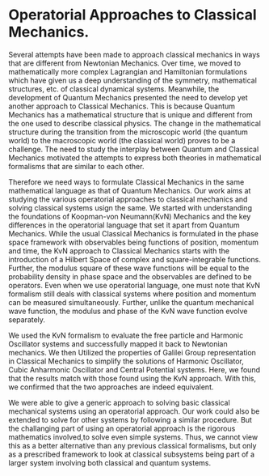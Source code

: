 # Operatorial Approaches to Classical Mechanics.

Several attempts have been made to approach classical mechanics in ways that are different from Newtonian Mechanics. Over time, we moved to mathematically more complex Lagrangian and Hamiltonian formulations which have given us a deep understanding of the symmetry, mathematical structures, etc. of classical dynamical systems. Meanwhile, the development of Quantum Mechanics presented the need to develop yet another approach to Classical Mechanics. This is because Quantum Mechanics has a mathematical structure that is unique and different from the one used to describe classical physics. The change in the mathematical structure during the transition from the microscopic world (the quantum world) to the macroscopic world (the classical world) proves to be a challenge. The need to study the interplay between Quantum and Classical Mechanics motivated the attempts to express both theories in mathematical formalisms that are similar to each other.

Therefore we need ways to formulate Classical Mechanics in the same mathematical language as that of Quantum Mechanics. Our work aims at studying the various operatorial approaches to classical mechanics and solving classical systems usign the same. We started with understanding the foundations of Koopman-von Neumann(KvN) Mechanics and the key differences in the operatorial language that set it apart from Quantum Mechanics. While the usual Classical Mechanics is formulated in the phase space framework with observables being functions of position, momentum and time, the KvN approach to Classical Mechanics starts with the introduction of a Hilbert Space of complex and square-integrable functions. Further, the modulus square of these wave functions will be equal to the probability density in phase space and the observables are defined to be operators. Even when we use operatorial language, one must note that KvN formalism still deals with classical systems where position and momentum can be measured simultaneously. Further, unlike the quantum mechanical wave function, the modulus and phase of the KvN wave function evolve separately.

We used the KvN formalism to evaluate the free particle and Harmonic Oscillator systems and successfully mapped it back to Newtonian mechanics. We then ‭Utilized the properties of Galilei Group representation in Classical Mechanics to simplify the‬ solutions of Harmonic Oscillator, Cubic Anharmonic Oscillator and Central Potential systems. Here, we found that the results match with those found using the KvN approach. With this, we confirmed that the two approaches are indeed equivalent. 

We were able to give a generic approach to solving basic classical mechanical systems using an operatorial approach. Our work could also be extended to solve for other systems by following a similar procedure. But the challanging part of using an operatorial approach is the rigorous mathematics involved,to solve even simple systems. Thus, we cannot view this as a better alternative than any previous classical formalisms, but only as a prescribed framework to look at classical subsystems being part of a larger system involving both classical and quantum systems.
